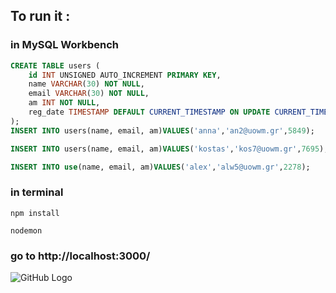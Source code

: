 ## To run it :


### in MySQL Workbench

```SQL
CREATE TABLE users (
    id INT UNSIGNED AUTO_INCREMENT PRIMARY KEY,
    name VARCHAR(30) NOT NULL,
    email VARCHAR(30) NOT NULL,
    am INT NOT NULL,
    reg_date TIMESTAMP DEFAULT CURRENT_TIMESTAMP ON UPDATE CURRENT_TIMESTAMP
);
INSERT INTO users(name, email, am)VALUES('anna','an2@uowm.gr',5849);

INSERT INTO users(name, email, am)VALUES('kostas','kos7@uowm.gr',7695);

INSERT INTO use(name, email, am)VALUES('alex','alw5@uowm.gr',2278);
```

### in terminal

```npm install```


```nodemon```


### go to http://localhost:3000/


![GitHub Logo](pic.jpg)